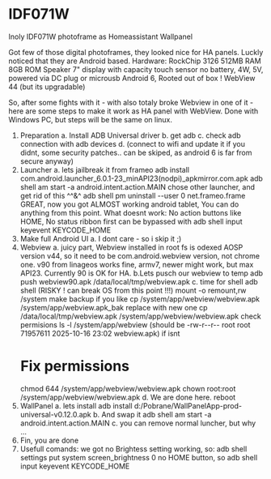 # IDF071W
Inoly IDF071W photoframe as Homeassistant Wallpanel

Got few of those digital photoframes, they looked nice for HA panels.
Luckly noticed that they are Android based.
Hardware:
RockChip 3126
512MB RAM
8GB ROM
Speaker
7" display with capacity touch sensor
no battery, 4W, 5V, powered via DC plug or microusb
Android 6, Rooted out of box !
WebView 44 (but its upgradable) 

So, after some fights with it - with also totaly broke Webview in one of it - here are some steps to make it work as HA panel with WebView.
Done with Windows PC, but steps will be the same on linux.

1. Preparation
a. Install ADB Universal driver
b. get adb
c. check adb connection with adb devices
d. (connect to wifi and update it if you didnt, some security patches.. can be skiped, as android 6 is far from secure anyway)
3. Launcher
   a. lets jailbreak it from frameo
   adb install com.android.launcher_6.0.1-23_minAPI23(nodpi)_apkmirror.com.apk
   adb shell am start -a android.intent.action.MAIN
   chose other launcher, and get rid of this ^^&^
   adb shell pm uninstall --user 0 net.frameo.frame
   GREAT, now you got ALMOST working android tablet, You can do anything from this point.
   What doesnt work: No action buttons like HOME, No status ribbon
   first can be bypassed with
   adb shell input keyevent KEYCODE_HOME
4. Make full Android UI
  a. I dont care - so i skip it ;)
5. Webview
   a. juicy part, Webview installed in root fs is odexed AOSP version v44, so it need to be com.android.webview version, not chrome one. v90 from linageos works fine, armv7, newer might work, but max API23.     Currently 90 is OK for HA.
   b.Lets pusch our webview to temp
   adb push webview90.apk /data/local/tmp/webview.apk
   c. time for shell
   adb shell
   (RISKY ! can break OS from this point !!!)
   mount -o remount,rw /system
   make backup if you like
   cp /system/app/webview/webview.apk /system/app/webview.apk_bak
   replace with new one
   cp /data/local/tmp/webview.apk /system/app/webview/webview.apk
   check permisions
   ls -l /system/app/webview
   (should be -rw-r--r-- root     root     71957611 2025-10-16 23:02 webview.apk)
   if isnt
   # Fix permissions
    chmod 644 /system/app/webview/webview.apk
    chown root:root /system/app/webview/webview.apk
   d. We are done here.
   reboot
6. WallPanel
   a. lets install
   adb install d:/Pobrane/WallPanelApp-prod-universal-v0.12.0.apk
   b. And swap it
   adb shell am start -a android.intent.action.MAIN
   c. you can remove normal luncher, but why ...
7. Fin, you are done
8. Usefull comands:
   we got no Brightess setting working, so:
  adb shell settings put system screen_brightness 0
   no HOME button, so
   adb shell input keyevent KEYCODE_HOME
  
   
    
   
   

   



